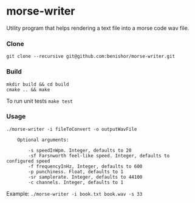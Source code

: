 morse-writer
============

Utility program that helps rendering a text file into a morse code wav file.

### Clone

```
git clone --recursive git@github.com:benishor/morse-writer.git
```

### Build

```
mkdir build && cd build
cmake .. && make
```

To run unit tests `make test`

### Usage

```
./morse-writer -i fileToConvert -o outputWavFile

	Optional arguments:

		-s speedInWpm. Integer, defaults to 20
		-sf Farsnworth feel-like speed. Integer, defaults to configured speed
		-f frequencyInHz, Integer, defaults to 600
		-p punchiness. Float, defaults to 1
		-sr samplerate. Integer, defaults to 44100
		-c channels. Integer, defaults to 1
```

Example: `./morse-writer -i book.txt book.wav -s 33`

